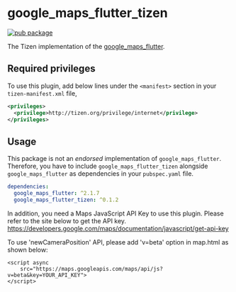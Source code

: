 # google_maps_flutter_tizen

[![pub package](https://img.shields.io/pub/v/google_maps_flutter_tizen.svg)](https://pub.dev/packages/google_maps_flutter_tizen)

The Tizen implementation of the [google_maps_flutter](https://pub.dev/packages/google_maps_flutter).

## Required privileges

To use this plugin, add below lines under the `<manifest>` section in your `tizen-manifest.xml` file,

```xml
<privileges>
  <privilege>http://tizen.org/privilege/internet</privilege>
</privileges>
```

## Usage

This package is not an _endorsed_ implementation of `google_maps_flutter`. Therefore, you have to include `google_maps_flutter_tizen` alongside `google_maps_flutter` as dependencies in your `pubspec.yaml` file.

```yaml
dependencies:
  google_maps_flutter: ^2.1.7
  google_maps_flutter_tizen: ^0.1.2
```

In addition, you need a Maps JavaScript API Key to use this plugin. Please refer to the site below to get the API key.  
<https://developers.google.com/maps/documentation/javascript/get-api-key>

To use 'newCameraPosition' API, please add 'v=beta' option in map.html as shown below:
```
<script async
    src="https://maps.googleapis.com/maps/api/js?v=beta&key=YOUR_API_KEY">
</script>
```

